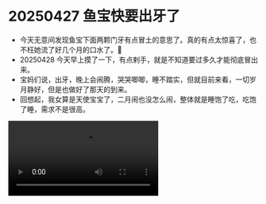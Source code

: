 # 20250427 鱼宝快要出牙了

- 今天无意间发现鱼宝下面两颗门牙有点冒土的意思了。真的有点太惊喜了，也不枉她流了好几个月的口水了。🤣
- 20250428 今天早上摸了一下，有点剌手，就是不知道要过多久才能彻底冒出来。
- 宝妈们说，出牙，晚上会闹腾，哭哭唧唧，睡不踏实，但就目前来看，一切岁月静好，但是也做好了那天的到来。
- 回想起，我女算是天使宝宝了，二月闹也没怎么闹，整体就是睡饱了吃，吃饱了睡，需求不是很高。

<video src="/record/videos/03852EA3-451C-46D5-9C46-D2650AF18EA2.mov" controls preload="auto" width="60%"></video>
